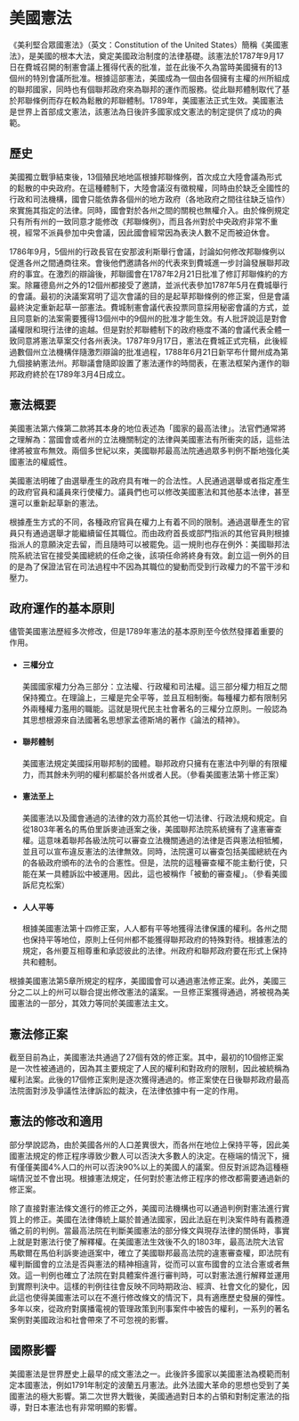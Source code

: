 
# 美國憲法

《美利堅合眾國憲法》（英文：Constitution of the United States）簡稱《美國憲法》，是美國的根本大法，奠定美國政治制度的法律基礎。該憲法於1787年9月17日在費城召開的制憲會議上獲得代表的批准，並在此後不久為當時美國擁有的13個州的特別會議所批准。根據這部憲法，美國成為一個由各個擁有主權的州所組成的聯邦國家，同時也有個聯邦政府來為聯邦的運作而服務。從此聯邦體制取代了基於邦聯條例而存在較為鬆散的邦聯體制。1789年，美國憲法正式生效。美國憲法是世界上首部成文憲法，該憲法為日後許多國家成文憲法的制定提供了成功的典範。

## 歷史
美國獨立戰爭結束後，13個殖民地地區根據邦聯條例，首次成立大陸會議為形式的鬆散的中央政府。在這種體制下，大陸會議沒有徵稅權，同時由於缺乏全國性的行政和司法機構，國會只能依靠各個州的地方政府（各地政府之間往往缺乏協作）來實施其指定的法律。同時，國會對於各州之間的關稅也無權介入。由於條例規定只有所有州的一致同意才能修改《邦聯條例》，而且各州對於中央政府非常不重視，經常不派員參加中央會議，因此國會經常因為表決人數不足而被迫休會。

1786年9月，5個州的行政長官在安那波利斯舉行會議，討論如何修改邦聯條例以促進各州之間通商往來。會後他們邀請各州的代表來到費城進一步討論發展聯邦政府的事宜。在激烈的辯論後，邦聯國會在1787年2月21日批准了修訂邦聯條約的方案。除羅德島州之外的12個州都接受了邀請，並派代表參加1787年5月在費城舉行的會議。最初的決議案寫明了這次會議的目的是起草邦聯條例的修正案，但是會議最終決定重新起草一部憲法。費城制憲會議代表投票同意採用秘密會議的方式，並且同意新的法案需要獲得13個州中的9個州的批准才能生效。有人批評說這是對會議權限和現行法律的逾越。但是對於邦聯體制下的政府極度不滿的會議代表全體一致同意將憲法草案交付各州表決。1787年9月17日，憲法在費城正式完稿，此後經過數個州立法機構伴隨激烈辯論的批准過程，1788年6月21日新罕布什爾州成為第九個接納憲法州。邦聯議會隨即設置了憲法運作的時間表，在憲法框架內運作的聯邦政府終於在1789年3月4日成立。

## 憲法概要
美國憲法第六條第二款將其本身的地位表述為「國家的最高法律」。法官們通常將之理解為：當國會或者州的立法機關制定的法律與美國憲法有所衝突的話，這些法律將被宣布無效。兩個多世紀以來，美國聯邦最高法院通過眾多判例不斷地強化美國憲法的權威性。

美國憲法明確了由選舉產生的政府具有唯一的合法性。人民通過選舉或者指定產生的政府官員和議員來行使權力。議員們也可以修改美國憲法和其他基本法律，甚至還可以重新起草新的憲法。

根據產生方式的不同，各種政府官員在權力上有着不同的限制。通過選舉產生的官員只有通過選舉才能繼續留任其職位。而由政府首長或部門指派的其他官員則根據指派人的意願決定去留，而且隨時可以被罷免。這一規則也存在例外：美國聯邦法院系統法官在接受美國總統的任命之後，該項任命將終身有效。創立這一例外的目的是為了保證法官在司法過程中不因為其職位的變動而受到行政權力的不當干涉和壓力。

## 政府運作的基本原則
儘管美國憲法歷經多次修改，但是1789年憲法的基本原則至今依然發揮着重要的作用。

- #### 三權分立
	美國國家權力分為三部分：立法權、行政權和司法權。這三部分權力相互之間保持獨立。在理論上，三權是完全平等，並且互相制衡。每種權力都有限制另外兩種權力濫用的職能。這就是現代民主社會著名的三權分立原則。一般認為其思想根源來自法國著名思想家孟德斯鳩的著作《論法的精神》。

- #### 聯邦體制
	美國憲法規定美國採用聯邦制的國體。聯邦政府只擁有在憲法中列舉的有限權力，而其餘未列明的權利都屬於各州或者人民。（參看美國憲法第十修正案）

- #### 憲法至上
	美國憲法以及國會通過的法律的效力高於其他一切法律、行政法規和規定。自從1803年著名的馬伯里訴麥迪遜案之後，美國聯邦法院系統擁有了違憲審查權。這意味着聯邦各級法院可以審查立法機關通過的法律是否與憲法相牴觸，並且可以宣布違反憲法的法律無效。同時，法院還可以審查包括美國總統在內的各級政府頒布的法令的合憲性。但是，法院的這種審查權不能主動行使，只能在某一具體訴訟中被運用。因此，這也被稱作「被動的審查權」。（參看美國訴尼克松案）

- #### 人人平等
	根據美國憲法第十四修正案，人人都有平等地獲得法律保護的權利。各州之間也保持平等地位，原則上任何州都不能獲得聯邦政府的特殊對待。根據憲法的規定，各州要互相尊重和承認彼此的法律。州政府和聯邦政府要在形式上保持共和體制。

根據美國憲法第5章所規定的程序，美國國會可以通過憲法修正案。此外，美國三分之二以上的州可以聯合提出修改憲法的議案。一旦修正案獲得通過，將被視為美國憲法的一部分，其效力等同於美國憲法主文。

## 憲法修正案
截至目前為止，美國憲法共通過了27個有效的修正案。其中，最初的10個修正案是一次性被通過的，因為其主要規定了人民的權利和對政府的限制，因此被統稱為權利法案。此後的17個修正案則是逐次獲得通過的。修正案使在日後聯邦政府最高法院面對涉及爭議性法律訴訟的裁決，在法律依據中有一定的作用。

## 憲法的修改和適用
部分學說認為，由於美國各州的人口差異很大，而各州在地位上保持平等，因此美國憲法規定的修正程序導致少數人可以否決大多數人的決定。在極端的情況下，擁有僅僅美國4%人口的州可以否決90%以上的美國人的議案。但反對派認為這種極端情況並不會出現。根據憲法規定，任何對於憲法修正程序的修改都需要通過新的修正案。

除了直接對憲法條文進行的修正之外，美國司法機構也可以通過判例對憲法進行實質上的修正。美國在法律傳統上屬於普通法國家，因此法庭在判決案件時有義務遵循之前的判例。當最高法院在判斷美國憲法的部分條文與現存法律的關係時，事實上就是對憲法行使了解釋權。在美國憲法生效後不久的1803年，最高法院大法官馬歇爾在馬伯利訴麥迪遜案中，確立了美國聯邦最高法院的違憲審查權，即法院有權判斷國會的立法是否與憲法的精神相違背，從而可以宣布國會的立法合憲或者無效。這一判例也確立了法院在對具體案件進行審判時，可以對憲法進行解釋並運用到實際判決中。這樣的判例往往會反映不同時期政治、經濟、社會文化的變化，因此這也使得美國憲法可以在不進行修改條文的情況下，具有適應歷史發展的彈性。多年以來，從政府對廣播電視的管理政策到刑事案件中被告的權利，一系列的著名案例對美國政治和社會帶來了不可忽視的影響。

## 國際影響
美國憲法是世界歷史上最早的成文憲法之一。此後許多國家以美國憲法為模範而制定本國憲法，例如1791年制定的波蘭五月憲法。此外法國大革命的思想也受到了美國憲法的極大影響。第二次世界大戰後，美國通過對日本的占領和對制定憲法的指導，對日本憲法也有非常明顯的影響。
